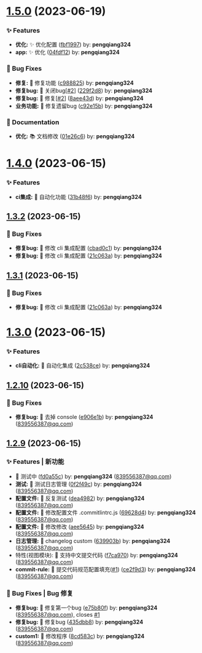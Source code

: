 

# [1.5.0](https://github.com/pengqiang324/application-theme-plus/compare/1.4.0...1.5.0) (2023-06-19)


### ✨ Features

* **优化:** ✨ 优化配置 ([fbf1997](https://github.com/pengqiang324/application-theme-plus/commit/fbf1997)) by: **pengqiang324**
* **app:** ✨ 优化 ([04fdf12](https://github.com/pengqiang324/application-theme-plus/commit/04fdf12)) by: **pengqiang324**


### 🐛 Bug Fixes

* **修复:** 🧩 修复功能 ([c988825](https://github.com/pengqiang324/application-theme-plus/commit/c988825)) by: **pengqiang324**
* **修复bug:** 🧩 关闭bug[[#2](https://github.com/pengqiang324/application-theme-plus/issues/2)] ([229f2d8](https://github.com/pengqiang324/application-theme-plus/commit/229f2d8)) by: **pengqiang324**
* **修复bug:** 🧩 修复[[#2](https://github.com/pengqiang324/application-theme-plus/issues/2)] ([8aee43d](https://github.com/pengqiang324/application-theme-plus/commit/8aee43d)) by: **pengqiang324**
* **业务功能:** 🧩 修复遗留bug ([c92e15b](https://github.com/pengqiang324/application-theme-plus/commit/c92e15b)) by: **pengqiang324**


### 📝 Documentation

* **优化:** 📚 文档修改 ([01e26c6](https://github.com/pengqiang324/application-theme-plus/commit/01e26c6)) by: **pengqiang324**

# [1.4.0](https://github.com/pengqiang324/application-theme-plus/compare/1.3.2...1.4.0) (2023-06-15)


### ✨ Features

* **ci集成:** 🚀 自动化功能 ([31b48f6](https://github.com/pengqiang324/application-theme-plus/commit/31b48f6)) by: **pengqiang324**

## [1.3.2](https://github.com/pengqiang324/application-theme-plus/compare/1.3.0...1.3.2) (2023-06-15)


### 🐛 Bug Fixes

* **修复bug:** 🧩 修改 cli 集成配置 ([cbad0c1](https://github.com/pengqiang324/application-theme-plus/commit/cbad0c1)) by: **pengqiang324**
* **修复bug:** 🧩 修改 cli 集成配置 ([21c063a](https://github.com/pengqiang324/application-theme-plus/commit/21c063a)) by: **pengqiang324**

## [1.3.1](https://github.com/pengqiang324/application-theme-plus/compare/1.3.0...1.3.1) (2023-06-15)


### 🐛 Bug Fixes

* **修复bug:** 🧩 修改 cli 集成配置 ([21c063a](https://github.com/pengqiang324/application-theme-plus/commit/21c063a)) by: **pengqiang324**

# [1.3.0](https://github.com/pengqiang324/application-theme-plus/compare/1.2.10...1.3.0) (2023-06-15)


### ✨ Features

* **cli自动化:** 🚀 自动化集成 ([2c538ce](https://github.com/pengqiang324/application-theme-plus/commit/2c538ce)) by: **pengqiang324**

## [1.2.10](https://github.com/pengqiang324/application-theme-plus/compare/1.2.9...1.2.10) (2023-06-15)


### 🐛 Bug Fixes

* **修复bug:** 🧩 去掉 console ([e906e1b](https://github.com/pengqiang324/application-theme-plus/commit/e906e1b)) by: **pengqiang324** (839556387@qq.com)

## [1.2.9](https://github.com/pengqiang324/application-theme-plus/compare/f7ca970...1.2.9) (2023-06-15)


### ✨ Features | 新功能

* 🚀 测试中 ([fd0a55c](https://github.com/pengqiang324/application-theme-plus/commit/fd0a55c)) by: **pengqiang324** (839556387@qq.com)
* **测试:** 🚀 测试日志管理 ([0f2f49c](https://github.com/pengqiang324/application-theme-plus/commit/0f2f49c)) by: **pengqiang324** (839556387@qq.com)
* **配置文件:** 🚀 反复测试 ([dea4982](https://github.com/pengqiang324/application-theme-plus/commit/dea4982)) by: **pengqiang324** (839556387@qq.com)
* **配置文件:** 🚀 修改配置文件 .commitlintrc.js ([69628d4](https://github.com/pengqiang324/application-theme-plus/commit/69628d4)) by: **pengqiang324** (839556387@qq.com)
* **配置文件:** 🚀 修改修改 ([aee5645](https://github.com/pengqiang324/application-theme-plus/commit/aee5645)) by: **pengqiang324** (839556387@qq.com)
* **日志管理:** 🚀 changelog custom ([639903b](https://github.com/pengqiang324/application-theme-plus/commit/639903b)) by: **pengqiang324** (839556387@qq.com)
* 特性(视图模块): 🚀 支持中文提交代码 ([f7ca970](https://github.com/pengqiang324/application-theme-plus/commit/f7ca970)) by: **pengqiang324** (839556387@qq.com)
* **commit-rule:** 🚀 提交代码规范配置填充([#1](https://github.com/pengqiang324/application-theme-plus/issues/1)) ([ce2f9d3](https://github.com/pengqiang324/application-theme-plus/commit/ce2f9d3)) by: **pengqiang324** (839556387@qq.com)


### 🐛 Bug Fixes | Bug 修复

* **修复bug:** 🧩 修复第一个bug ([e75b80f](https://github.com/pengqiang324/application-theme-plus/commit/e75b80f)) by: **pengqiang324** (839556387@qq.com), closes [#1](https://github.com/pengqiang324/application-theme-plus/issues/1)
* **修复bug:** 🧩 修复bug ([435dbb8](https://github.com/pengqiang324/application-theme-plus/commit/435dbb8)) by: **pengqiang324** (839556387@qq.com)
* **custom1:** 🧩 修改程序 ([8cd583c](https://github.com/pengqiang324/application-theme-plus/commit/8cd583c)) by: **pengqiang324** (839556387@qq.com)